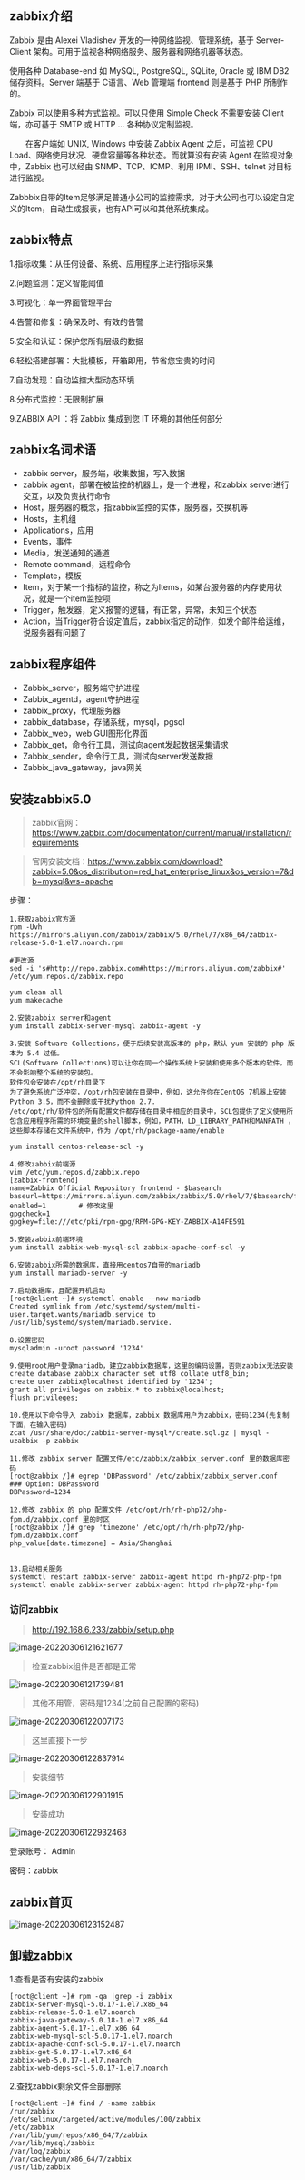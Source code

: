 ## zabbix介绍

Zabbix 是由 Alexei Vladishev 开发的一种网络监视、管理系统，基于 Server-Client 架构。可用于监视各种网络服务、服务器和网络机器等状态。

使用各种 Database-end 如 MySQL, PostgreSQL, SQLite, Oracle 或 IBM DB2 储存资料。Server 端基于 C语言、Web 管理端 frontend 则是基于 PHP 所制作的。

Zabbix 可以使用多种方式监视。可以只使用 Simple Check 不需要安装 Client 端，亦可基于 SMTP 或 HTTP ... 各种协议定制监视。

　　在客户端如 UNIX, Windows 中安装 Zabbix Agent 之后，可监视 CPU Load、网络使用状况、硬盘容量等各种状态。而就算没有安装 Agent 在监视对象中，Zabbix 也可以经由 SNMP、TCP、ICMP、利用 IPMI、SSH、telnet 对目标进行监视。

Zabbbix自带的Item足够满足普通小公司的监控需求，对于大公司也可以设定自定义的Item，自动生成报表，也有API可以和其他系统集成。

## zabbix特点

1.指标收集：从任何设备、系统、应用程序上进行指标采集

2.问题监测：定义智能阈值

3.可视化：单一界面管理平台

4.告警和修复：确保及时、有效的告警

5.安全和认证：保护您所有层级的数据

6.轻松搭建部署：大批模板，开箱即用，节省您宝贵的时间

7.自动发现：自动监控大型动态环境

8.分布式监控：无限制扩展

9.ZABBIX API ：将 Zabbix 集成到您 IT 环境的其他任何部分

## zabbix名词术语

- zabbix server，服务端，收集数据，写入数据
- zabbix agent，部署在被监控的机器上，是一个进程，和zabbix server进行交互，以及负责执行命令
- Host，服务器的概念，指zabbix监控的实体，服务器，交换机等
- Hosts，主机组
- Applications，应用
- Events，事件
- Media，发送通知的通道
- Remote command，远程命令
- Template，模板
- Item，对于某一个指标的监控，称之为Items，如某台服务器的内存使用状况，就是一个item监控项
- Trigger，触发器，定义报警的逻辑，有正常，异常，未知三个状态
- Action，当Trigger符合设定值后，zabbix指定的动作，如发个邮件给运维，说服务器有问题了

## zabbix程序组件

- Zabbix_server，服务端守护进程
- Zabbix_agentd，agent守护进程
- zabbix_proxy，代理服务器
- zabbix_database，存储系统，mysql，pgsql
- Zabbix_web，web GUI图形化界面
- Zabbix_get，命令行工具，测试向agent发起数据采集请求
- Zabbix_sender，命令行工具，测试向server发送数据
- Zabbix_java_gateway，java网关

## 安装zabbix5.0

> zabbix官网：https://www.zabbix.com/documentation/current/manual/installation/requirements

> 官网安装文档：https://www.zabbix.com/download?zabbix=5.0&os_distribution=red_hat_enterprise_linux&os_version=7&db=mysql&ws=apache
> 

步骤：

```
1.获取zabbix官方源
rpm -Uvh https://mirrors.aliyun.com/zabbix/zabbix/5.0/rhel/7/x86_64/zabbix-release-5.0-1.el7.noarch.rpm

#更改源
sed -i 's#http://repo.zabbix.com#https://mirrors.aliyun.com/zabbix#' /etc/yum.repos.d/zabbix.repo

yum clean all
yum makecache

2.安装zabbix server和agent
yum install zabbix-server-mysql zabbix-agent -y

3.安装 Software Collections，便于后续安装高版本的 php，默认 yum 安装的 php 版本为 5.4 过低。
SCL(Software Collections)可以让你在同一个操作系统上安装和使用多个版本的软件，而不会影响整个系统的安装包。
软件包会安装在/opt/rh目录下
为了避免系统广泛冲突，/opt/rh包安装在目录中，例如，这允许你在CentOS 7机器上安装Python 3.5，而不会删除或干扰Python 2.7.
/etc/opt/rh/软件包的所有配置文件都存储在目录中相应的目录中，SCL包提供了定义使用所包含应用程序所需的环境变量的shell脚本，例如，PATH，LD_LIBRARY_PATH和MANPATH ，这些脚本存储在文件系统中，作为 /opt/rh/package-name/enable 

yum install centos-release-scl -y

4.修改zabbix前端源
vim /etc/yum.repos.d/zabbix.repo  
[zabbix-frontend]
name=Zabbix Official Repository frontend - $basearch
baseurl=https://mirrors.aliyun.com/zabbix/zabbix/5.0/rhel/7/$basearch/frontend
enabled=1        # 修改这里
gpgcheck=1
gpgkey=file:///etc/pki/rpm-gpg/RPM-GPG-KEY-ZABBIX-A14FE591

5.安装zabbix前端环境
yum install zabbix-web-mysql-scl zabbix-apache-conf-scl -y

6.安装zabbix所需的数据库，直接用centos7自带的mariadb
yum install mariadb-server -y

7.启动数据库，且配置开机启动
[root@client ~]# systemctl enable --now mariadb
Created symlink from /etc/systemd/system/multi-user.target.wants/mariadb.service to /usr/lib/systemd/system/mariadb.service.

8.设置密码
mysqladmin -uroot password '1234'

9.使用root用户登录mariadb，建立zabbix数据库，这里的编码设置，否则zabbix无法安装
create database zabbix character set utf8 collate utf8_bin;
create user zabbix@localhost identified by '1234';
grant all privileges on zabbix.* to zabbix@localhost;
flush privileges;

10.使用以下命令导入 zabbix 数据库，zabbix 数据库用户为zabbix，密码1234(先复制下面，在输入密码)
zcat /usr/share/doc/zabbix-server-mysql*/create.sql.gz | mysql -uzabbix -p zabbix

11.修改 zabbix server 配置文件/etc/zabbix/zabbix_server.conf 里的数据库密码
[root@zabbix /]# egrep 'DBPassword' /etc/zabbix/zabbix_server.conf 
### Option: DBPassword
DBPassword=1234

12.修改 zabbix 的 php 配置文件 /etc/opt/rh/rh-php72/php-fpm.d/zabbix.conf 里的时区
[root@zabbix /]# grep 'timezone' /etc/opt/rh/rh-php72/php-fpm.d/zabbix.conf
php_value[date.timezone] = Asia/Shanghai


13.启动相关服务
systemctl restart zabbix-server zabbix-agent httpd rh-php72-php-fpm
systemctl enable zabbix-server zabbix-agent httpd rh-php72-php-fpm
```

### 访问zabbix

> http://192.168.6.233/zabbix/setup.php

![image-20220306121621677](zabbix_jieshaobushu.assets/image-20220306121621677.png)

> 检查zabbix组件是否都是正常

![image-20220306121739481](zabbix_jieshaobushu.assets/image-20220306121739481.png)

> 其他不用管，密码是1234(之前自己配置的密码)

![image-20220306122007173](zabbix_jieshaobushu.assets/image-20220306122007173.png)

> 这里直接下一步

![image-20220306122837914](zabbix_jieshaobushu.assets/image-20220306122837914.png)

> 安装细节

![image-20220306122901915](zabbix_jieshaobushu.assets/image-20220306122901915.png)

> 安装成功

![image-20220306122932463](zabbix_jieshaobushu.assets/image-20220306122932463.png)

登录账号： Admin

密码：zabbix

## zabbix首页

![image-20220306123152487](zabbix_jieshaobushu.assets/image-20220306123152487.png)

## 卸载zabbix

1.查看是否有安装的zabbix

```
[root@client ~]# rpm -qa |grep -i zabbix
zabbix-server-mysql-5.0.17-1.el7.x86_64
zabbix-release-5.0-1.el7.noarch
zabbix-java-gateway-5.0.18-1.el7.x86_64
zabbix-agent-5.0.17-1.el7.x86_64
zabbix-web-mysql-scl-5.0.17-1.el7.noarch
zabbix-apache-conf-scl-5.0.17-1.el7.noarch
zabbix-get-5.0.17-1.el7.x86_64
zabbix-web-5.0.17-1.el7.noarch
zabbix-web-deps-scl-5.0.17-1.el7.noarch

```

2.查找zabbix剩余文件全部删除

```
[root@client ~]# find / -name zabbix
/run/zabbix
/etc/selinux/targeted/active/modules/100/zabbix
/etc/zabbix
/var/lib/yum/repos/x86_64/7/zabbix
/var/lib/mysql/zabbix
/var/log/zabbix
/var/cache/yum/x86_64/7/zabbix
/usr/lib/zabbix
```

